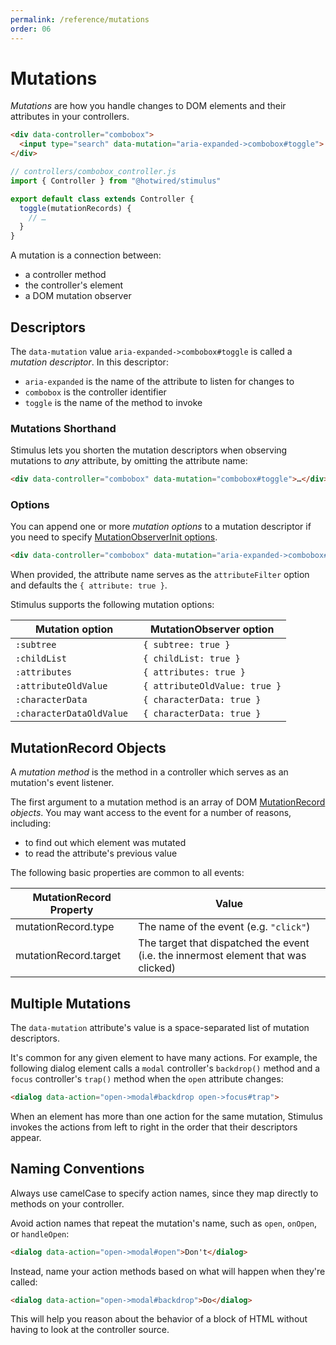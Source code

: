 ```yaml
---
permalink: /reference/mutations
order: 06
---
```


# Mutations

_Mutations_ are how you handle changes to DOM elements and their attributes in your controllers.

<meta data-controller="callout" data-callout-text-value="aria-expanded->combobox#toggle">

```html
<div data-controller="combobox">
  <input type="search" data-mutation="aria-expanded->combobox#toggle">
</div>
```

<meta data-controller="callout" data-callout-text-value="toggle">

```js
// controllers/combobox_controller.js
import { Controller } from "@hotwired/stimulus"

export default class extends Controller {
  toggle(mutationRecords) {
    // …
  }
}
```

A mutation is a connection between:

* a controller method
* the controller's element
* a DOM mutation observer

## Descriptors

The `data-mutation` value `aria-expanded->combobox#toggle` is called a _mutation descriptor_. In this descriptor:

* `aria-expanded` is the name of the attribute to listen for changes to
* `combobox` is the controller identifier
* `toggle` is the name of the method to invoke

### Mutations Shorthand

Stimulus lets you shorten the mutation descriptors when observing mutations to _any_ attribute, by omitting the attribute name:

<meta data-controller="callout" data-callout-text-value="combobox#toggle">

```html
<div data-controller="combobox" data-mutation="combobox#toggle">…</div>
```

### Options

You can append one or more _mutation options_ to a mutation descriptor if you
need to specify [MutationObserverInit
options](https://developer.mozilla.org/en-US/docs/Web/API/MutationObserverInit).

<meta data-controller="callout" data-callout-text-value="aria-expanded">
<meta data-controller="callout" data-callout-text-value=":subtree">

```html
<div data-controller="combobox" data-mutation="aria-expanded->combobox#toggle:subtree">…</div>
```

When provided, the attribute name serves as the `attributeFilter` option and
defaults the `{ attribute: true }`.

Stimulus supports the following mutation options:

Mutation option | MutationObserver option
------------------------- | -------------------------
`:subtree`                | `{ subtree: true }`
`:childList`              | `{ childList: true }`
`:attributes`             | `{ attributes: true }`
`:attributeOldValue`      | `{ attributeOldValue: true }`
`:characterData`          | `{ characterData: true }`
`:characterDataOldValue ` | `{ characterData: true }`


## MutationRecord Objects

A _mutation method_ is the method in a controller which serves as an mutation's event listener.

The first argument to a mutation method is an array of DOM
[MutationRecord](https://developer.mozilla.org/en-US/docs/Web/API/MutationRecord)
_objects_. You may want access to the event for a number of reasons, including:

* to find out which element was mutated
* to read the attribute's previous value

The following basic properties are common to all events:

MutationRecord Property | Value
----------------------- | -----
mutationRecord.type     | The name of the event (e.g. `"click"`)
mutationRecord.target   | The target that dispatched the event (i.e. the innermost element that was clicked)

## Multiple Mutations

The `data-mutation` attribute's value is a space-separated list of mutation descriptors.

It's common for any given element to have many actions. For example, the following dialog element calls a `modal` controller's `backdrop()` method and a `focus` controller's `trap()` method when the `open` attribute changes:

<meta data-controller="callout" data-callout-text-value="open->modal#backdrop">
<meta data-controller="callout" data-callout-text-value="open->focus#trap">

```html
<dialog data-action="open->modal#backdrop open->focus#trap">
```

When an element has more than one action for the same mutation, Stimulus invokes the actions from left to right in the order that their descriptors appear.

## Naming Conventions

Always use camelCase to specify action names, since they map directly to methods on your controller.

Avoid action names that repeat the mutation's name, such as `open`, `onOpen`, or `handleOpen`:

<meta data-controller="callout" data-callout-text-value="#open" data-callout-type-value="avoid">

```html
<dialog data-action="open->modal#open">Don't</dialog>
```

Instead, name your action methods based on what will happen when they're called:

<meta data-controller="callout" data-callout-text-value="#backdrop" data-callout-type-value="prefer">

```html
<dialog data-action="open->modal#backdrop">Do</dialog>
```

This will help you reason about the behavior of a block of HTML without having to look at the controller source.
